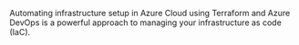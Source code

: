 Automating infrastructure setup in Azure Cloud using Terraform and Azure DevOps is a powerful approach to managing your infrastructure as code (IaC).
